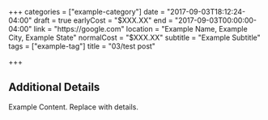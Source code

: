 +++
categories = ["example-category"]
date = "2017-09-03T18:12:24-04:00"
draft = true
earlyCost = "$XXX.XX"
end = "2017-09-03T00:00:00-04:00"
link = "https://google.com"
location = "Example Name, Example City, Example State"
normalCost = "$XXX.XX"
subtitle = "Example Subtitle"
tags = ["example-tag"]
title = "03/test post"

+++

<!--more-->

## Additional Details

Example Content. Replace with details.
